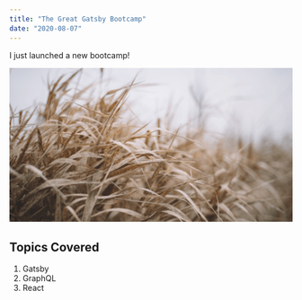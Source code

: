 ```yaml
---
title: "The Great Gatsby Bootcamp"
date: "2020-08-07"
---
```


I just launched a new bootcamp!

![Grass](./grass.png)

## Topics Covered

1. Gatsby
2. GraphQL
3. React